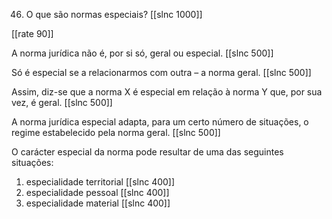 46. O que são normas especiais?
[[slnc 1000]]

[[rate 90]]

A norma jurídica não é, por si só, geral ou especial.
[[slnc 500]]

Só é especial se a relacionarmos com outra – a norma geral.
[[slnc 500]]

Assim, diz-se que a norma X é especial em relação à norma Y que, por sua vez, é geral.
[[slnc 500]]

A norma jurídica especial adapta, para um certo número de situações, o regime estabelecido pela norma geral.
[[slnc 500]]

O carácter especial da norma pode resultar de uma das seguintes situações:

1) especialidade territorial [[slnc 400]]
2) especialidade pessoal [[slnc 400]]
3) especialidade material [[slnc 400]]
